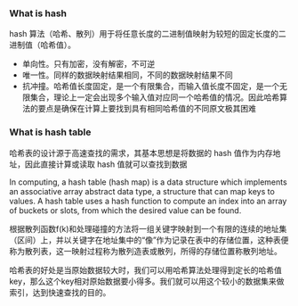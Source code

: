 ### What is hash
hash 算法（哈希、散列）用于将任意长度的二进制值映射为较短的固定长度的二进制值（哈希值）。
- 单向性。只有加密，没有解密，不可逆
- 唯一性。同样的数据映射结果相同，不同的数据映射结果不同
- 抗冲撞。哈希值长度固定，是一个有限集合，而输入值长度不固定，是一个无限集合，理论上一定会出现多个输入值对应同一个哈希值的情况。因此哈希算法的要点是确保在计算上要找到具有相同哈希值的不同原文极其困难

### What is hash table
哈希表的设计源于高速查找的需求，其基本思想是将数据的 hash 值作为内存地址，因此直接计算或读取 hash 值就可以查找到数据

In computing, a hash table (hash map) is a data structure which implements an associative array abstract data type, a structure that can map keys to values. A hash table uses a hash function to compute an index into an array of buckets or slots, from which the desired value can be found.

根据散列函数f(k)和处理碰撞的方法将一组关键字映射到一个有限的连续的地址集（区间）上，并以关键字在地址集中的“像”作为记录在表中的存储位置，这种表便称为散列表，这一映射过程称为散列造表或散列，所得的存储位置称散列地址。

哈希表的好处是当原始数据较大时，我们可以用哈希算法处理得到定长的哈希值key，那么这个key相对原始数据要小得多。我们就可以用这个较小的数据集来做索引，达到快速查找的目的。